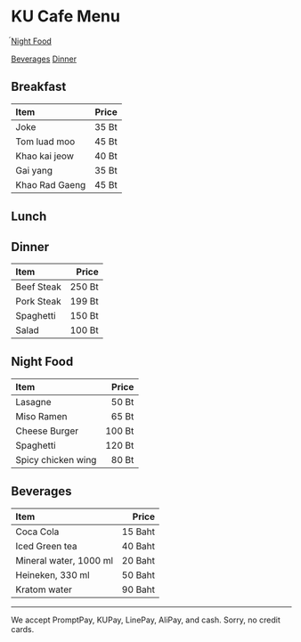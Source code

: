 # KU Cafe Menu
์[Night Food](#Night-Food)

[Beverages](#Beverages)
[Dinner](#dinner)


## Breakfast

| Item                            | Price |
|:--------------------------------|------:|
| Joke                            | 35 Bt |
| Tom luad moo                    | 45 Bt |
| Khao kai jeow                   | 40 Bt |
| Gai yang                        | 35 Bt |
| Khao Rad Gaeng                  | 45 Bt |

## Lunch 


## Dinner

| Item                            | Price |
|:--------------------------------|-------:|
| Beef Steak                      | 250 Bt |
| Pork Steak                      | 199 Bt |
| Spaghetti                       | 150 Bt |
| Salad                           | 100 Bt |

## Night Food
| Item                            | Price |
|:--------------------------------|------:|
| Lasagne                         | 50 Bt |
| Miso Ramen                      | 65 Bt |
| Cheese Burger                   | 100 Bt |
| Spaghetti                       | 120 Bt |
| Spicy chicken wing              | 80 Bt |


## Beverages
| Item                            |  Price  |
|:--------------------------------|--------:|
| Coca Cola                       | 15 Baht |
| Iced Green tea                  | 40 Baht |
| Mineral water, 1000 ml          | 20 Baht |
| Heineken, 330 ml                | 50 Baht |
| Kratom water                    | 90 Baht |


---

We accept PromptPay, KUPay, LinePay, AliPay, and cash. Sorry, no credit cards.
